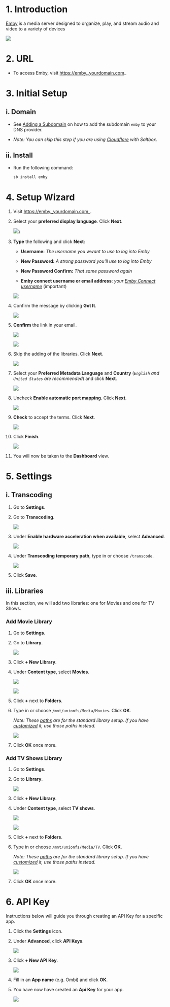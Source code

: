# 1. Introduction

[Emby](https://emby.media) is a media server designed to organize, play, and stream audio and video to a variety of devices

![](https://i.imgur.com/P3TkSfV.jpg)

# 2. URL

 - To access Emby, visit https://emby._yourdomain.com_

# 3. Initial Setup

## i. Domain

- See [Adding a Subdomain](../reference/subdomain.md) on how to add the subdomain `emby` to your DNS provider.

- _Note: You can skip this step if you are using [Cloudflare](../reference/domain.md#cloudflare) with Saltbox._

## ii. Install

  - Run the following command:

    ```bash
    sb install emby  
    ```

# 4. Setup Wizard

1. Visit https://emby._yourdomain.com_.


1. Select your **preferred display language**. Click **Next**.

   ![](../images/emby-welcome-english.png))

1. **Type** the following and click **Next**:

    - **Username:** _The username you wwant to use to log into Emby_ 
   
    - **New Password:** _A strong password you'll use to log into Emby_ 

    - **New Password Confirm:** _That same password again_ 

    - **Emby connect username or email address**: _your [Emby Connect username](https://emby.media/connect)_ (important)

   ![](../images/emby-firstuser.png)

1. Confirm the message by clicking **Got It**.

   ![](../images/emby-added.png)
   
1. **Confirm** the link in your email. 

   ![](../images/emby-confirm-link.png)

   ![](../images/emby-link-accepted.png)

2. Skip the adding of the libraries. Click **Next**.

   ![](../images/emby-setup-media-libs.png)

3. Select your **Preferred Metadata Language** and **Country** (_`English` and `United States` are recommended_) and click **Next**.

   ![](../images/emby-preferred-metadata.png)


4. Uncheck **Enable automatic port mapping**. Click **Next**.

   ![](../images/emby/../emby-config-remote-access.png)

5. **Check** to accept the terms. Click **Next**.

   ![](../.images/../images/emby-terms.png)

6. Click **Finish**.

   ![](../images/emby-done.png)

7. You will now be taken to the **Dashboard** view.



# 5. Settings

## i. Transcoding

1. Go to **Settings**.

1. Go to **Transcoding**.

   ![](../images/emby-transcoding.png)

1. Under **Enable hardware acceleration when available**, select **Advanced**.

   ![](../images/emby-transcoding-advanced.png)

2. Under **Transcoding temporary path**, type in or choose `/transcode`.

   ![](../images/emby-transcoding-hardware-path.png)

3. Click **Save**.


## iii. Libraries

In this section, we will add two libraries: one for Movies and one for TV Shows.

### Add Movie Library

1. Go to **Settings**.

1. Go to **Library**.

   ![](../images/emby-setup-media-libs.png)

1. Click **+ New Library**.

1. Under **Content type**, select **Movies**. 

   ![](../images/emby-new-library.png)

   ![](../images/emby-new-library-movie-name.png)

1. Click **+** next to **Folders**.

1. Type in or choose `/mnt/unionfs/Media/Movies`. Click **OK**.

   _Note: These [paths](../saltbox/basics/paths.md) are for the standard library setup. If you have [customized](../reference/customizing-plex-libs.md) it, use those paths instead._

   ![](../images/emby-new-library-movie-path.png)

2. Click **OK** once more.

### Add TV Shows Library

1. Go to **Settings**.

1. Go to **Library**.

   ![](../images/emby-setup-media-libs.png)

1. Click **+ New Library**.

1. Under **Content type**, select **TV shows**. 

   ![](../images/emby-new-library.png)

   ![](../images/emby-new-library-tv-name.png)

1. Click **+** next to **Folders**.

1. Type in or choose `/mnt/unionfs/Media/TV`. Click **OK**.

   _Note: These [paths](../saltbox/basics/paths.md) are for the standard library setup. If you have [customized](../reference/customizing-plex-libs.md) it, use those paths instead._

   ![](../images/emby-new-library-tv-path.png)

2. Click **OK** once more.


# 6. API Key

Instructions below will guide you through creating an API Key for a specific app.

1. Click the **Settings** icon.

2. Under **Advanced**, click **API Keys**.

   ![](../images/emby-new-api-key.png)

3. Click **+ New API Key**. 

   ![](../images/emby-new-api-key-name.png)

4. Fill in an **App name** (e.g. Ombi) and click **OK**.

5. You have now have created an **Api Key** for your app.

   ![](../images/emby-new-api-show.png)

